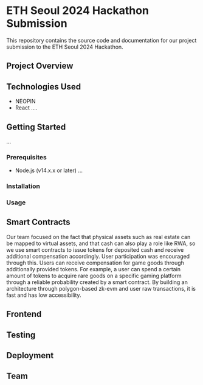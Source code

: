 # ETH Seoul 2024 Hackathon Submission

This repository contains the source code and documentation for our project submission to the ETH Seoul 2024 Hackathon.

## Project Overview


## Technologies Used

- NEOPIN
- React
....
  
## Getting Started
...
### Prerequisites

- Node.js (v14.x.x or later)
...
  
### Installation


### Usage


## Smart Contracts
Our team focused on the fact that physical assets such as real estate can be mapped to virtual assets, and that cash can also play a role like RWA, so we use smart contracts to issue tokens for deposited cash and receive additional compensation accordingly. User participation was encouraged through this. Users can receive compensation for game goods through additionally provided tokens. For example, a user can spend a certain amount of tokens to acquire rare goods on a specific gaming platform through a reliable probability created by a smart contract. By building an architecture through polygon-based zk-evm and user raw transactions, it is fast and has low accessibility.


## Frontend


## Testing


## Deployment


## Team






